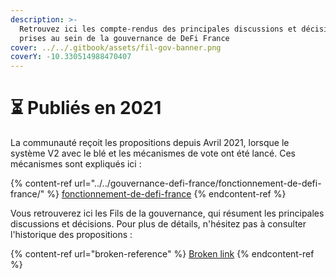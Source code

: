 ```yaml
---
description: >-
  Retrouvez ici les compte-rendus des principales discussions et décisions
  prises au sein de la gouvernance de DeFi France
cover: ../../.gitbook/assets/fil-gov-banner.png
coverY: -10.330514988470407
---
```


# ⏳ Publiés en 2021

La communauté reçoit les propositions depuis Avril 2021, lorsque le système V2 avec le blé et les mécanismes de vote ont été lancé. Ces mécanismes sont expliqués ici :&#x20;

{% content-ref url="../../gouvernance-defi-france/fonctionnement-de-defi-france/" %}
[fonctionnement-de-defi-france](../../gouvernance-defi-france/fonctionnement-de-defi-france/)
{% endcontent-ref %}

Vous retrouverez ici les Fils de la gouvernance, qui résument les principales discussions et décisions. Pour plus de détails, n'hésitez pas à consulter l'historique des propositions :&#x20;

{% content-ref url="broken-reference" %}
[Broken link](broken-reference)
{% endcontent-ref %}
